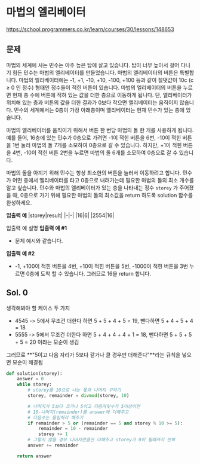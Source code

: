 # 마법의 엘리베이터
https://school.programmers.co.kr/learn/courses/30/lessons/148653

## 문제
마법의 세계에 사는 민수는 아주 높은 탑에 살고 있습니다. 탑이 너무 높아서 걸어 다니기 힘든 민수는 마법의 엘리베이터를 만들었습니다. 마법의 엘리베이터의 버튼은 특별합니다. 마법의 엘리베이터에는 -1, +1, -10, +10, -100, +100 등과 같이 절댓값이 10c (c ≥ 0 인 정수) 형태인 정수들이 적힌 버튼이 있습니다. 마법의 엘리베이터의 버튼을 누르면 현재 층 수에 버튼에 적혀 있는 값을 더한 층으로 이동하게 됩니다. 단, 엘리베이터가 위치해 있는 층과 버튼의 값을 더한 결과가 0보다 작으면 엘리베이터는 움직이지 않습니다. 민수의 세계에서는 0층이 가장 아래층이며 엘리베이터는 현재 민수가 있는 층에 있습니다.

마법의 엘리베이터를 움직이기 위해서 버튼 한 번당 마법의 돌 한 개를 사용하게 됩니다.예를 들어, 16층에 있는 민수가 0층으로 가려면 -1이 적힌 버튼을 6번, -10이 적힌 버튼을 1번 눌러 마법의 돌 7개를 소모하여 0층으로 갈 수 있습니다. 하지만, +1이 적힌 버튼을 4번, -10이 적힌 버튼 2번을 누르면 마법의 돌 6개를 소모하여 0층으로 갈 수 있습니다.

마법의 돌을 아끼기 위해 민수는 항상 최소한의 버튼을 눌러서 이동하려고 합니다. 민수가 어떤 층에서 엘리베이터를 타고 0층으로 내려가는데 필요한 마법의 돌의 최소 개수를 알고 싶습니다. 민수와 마법의 엘리베이터가 있는 층을 나타내는 정수 `storey` 가 주어졌을 때, 0층으로 가기 위해 필요한 마법의 돌의 최소값을 return 하도록 solution 함수를 완성하세요.

**입출력 예**
|storey|result|
|-|-|
|16|6|
|2554|16|

입출력 예 설명
**입출력 예 #1**
- 문제 예시와 같습니다.

**입출력 예 #2**
- -1, +100이 적힌 버튼을 4번, +10이 적힌 버튼을 5번, -1000이 적힌 버튼을 3번 누르면 0층에 도착 할 수 있습니다. 그러므로 16을 return 합니다.

## Sol. 0
생각해봐야 할 케이스 두 가지
- 4545 -> 5에서 무조건 더한다 하면 5 + 5 + 4 + 5 = 19, 뺀다하면 5 + 4 + 5 + 4 = 18
- 5555 -> 5에서 무조건 더한다 하면 5 + 4 + 4 + 4 + 1 = 18, 뺀다하면 5 + 5 + 5 + 5 = 20 이라는 모순이 생김

그러므로 **"5이고 다음 자리가 5보다 같거나 클 경우만 더해준다"**라는 규칙을 넣으면 모순이 해결됨

```python
def solution(storey):
    answer = 0
    while storey:
        # storey를 10으로 나눈 몫과 나머지 구하기
        storey, remainder = divmod(storey, 10)

        # 나머지가 5보다 크거나 5이고 다음자릿수가 5이상이면 
        # 10-나머지(remainder)를 answer에 더해주고
        # 다음수는 올림처리 해주기
        if remainder > 5 or (remainder == 5 and storey % 10 >= 5):
            remainder = 10 - remainder
            storey += 1
        # 그렇지 않을 경우 나머지만큼만 더해주고 storey가 0이 될때까지 반복
        answer += remainder

    return answer
```